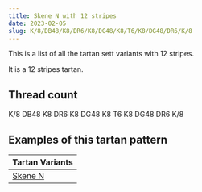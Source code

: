 ```yaml
---
title: Skene N with 12 stripes
date: 2023-02-05
slug: K/8/DB48/K8/DR6/K8/DG48/K8/T6/K8/DG48/DR6/K/8
---
```

This is a list of all the tartan sett variants with 12 stripes.

It is a 12 stripes tartan.


## Thread count
K/8 DB48 K8 DR6 K8 DG48 K8 T6 K8 DG48 DR6 K/8

## Examples of this tartan pattern

| Tartan Variants |
|---------------|
| [Skene N](/variants/k/8/db48/k8/dr6/k8/dg48/k8/t6/k8/dg48/dr6/k/8-db000052-dg11450d-draa0000-k000000-t7f5200)||

